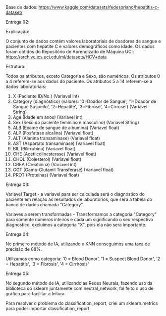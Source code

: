 Base de dados: https://www.kaggle.com/datasets/fedesoriano/hepatitis-c-dataset/

Entrega 02:

Explicação:

O conjunto de dados contém valores laboratoriais de doadores de sangue e pacientes com hepatite C e valores demográficos como idade.
Os dados foram obtidos do Repositório de Aprendizado de Máquina UCI:  https://archive.ics.uci.edu/ml/datasets/HCV+data

Estrutura:

Todos os atributos, exceto Categoria e Sexo, são numéricos.
Os atributos 0 a 4 referem-se aos dados do paciente.
Os atributos 5 a 14 referem-se a dados laboratoriais:

1) X (Paciente ID/No.) (Variavel int)
2) Category (diagnóstico) (valores: '0=Doador de Sangue', '1=Doador de Sangue Suspeito', '2=Hepatite', '3=Fibrose', '4=Cirrose') (Variavel String)
3) Age (Idade em anos) (Variavel int)
4) Sex (Sexo do paciente feminino e masculino) (Variavel String)
5) ALB (Exame de sangue de albumina) (Variavel float)
6) ALP (Fosfatase alcalina) (Variavel float)
7) ALT (Alanina transaminase) (Variavel float)
8) AST (Aspartato transaminase) (Variavel float)
9) BIL (Bilirrubina) (Variavel float)
10) CHE (Acetilcolinesterase) (Variavel float)
11) CHOL (Colesterol) (Variavel float)
12) CREA (Creatinina) (Variavel int)
13) GGT (Gama-Glutamil Transferase) (Variavel float)
14) PROT (Proteínas) (Variavel float)

Entrega 03:

Variavel Target - a variavel para ser calculada será o diagnóstico do paciente em relação as resultados de laboratorios, 
que será a tabela do banco de dados chamada "Category".

Variaves a serem transformadas - Transformamos a categoria "Category" para somente números inteiros e cada um significando 
o seu respectivo diagnostico, excluimos a categoria "X", pois ela não sera importante.

Entrega 04: 

No primeiro método de IA, utilizando o KNN conseguimos uma taxa de precisão de 88%.

Utilizamos como categoria: '0 = Blood Donor', '1 = Suspect Blood Donor', '2 = Hepatitis', '3 = Fibrosis', '4 = Cirrhosis'

Entrega 05:

No segundo método de IA, utilizando as Redes Neurais, fazendo uso da biblioteca do sklearn juntamente com neutral_network, foi feito o uso de gráfico para facilitar a leitura.

Para resolver o problema do classification_report, criei um sklearn.metrics para poder importar classification_report

